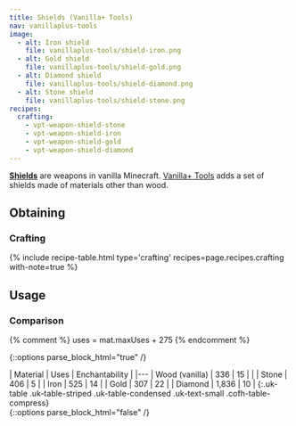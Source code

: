 ```yaml
---
title: Shields (Vanilla+ Tools)
nav: vanillaplus-tools
image:
  - alt: Iron shield
    file: vanillaplus-tools/shield-iron.png
  - alt: Gold shield
    file: vanillaplus-tools/shield-gold.png
  - alt: Diamond shield
    file: vanillaplus-tools/shield-diamond.png
  - alt: Stone shield
    file: vanillaplus-tools/shield-stone.png
recipes:
  crafting:
    - vpt-weapon-shield-stone
    - vpt-weapon-shield-iron
    - vpt-weapon-shield-gold
    - vpt-weapon-shield-diamond
---
```


**[Shields](https://minecraft.gamepedia.com/Shield)** are weapons in vanilla
Minecraft. [Vanilla+ Tools](/docs/vanillaplus-tools/) adds a set of shields made
of materials other than wood.


Obtaining
---------

### Crafting
{% include recipe-table.html type='crafting' recipes=page.recipes.crafting with-note=true %}


Usage
-----

### Comparison
{% comment %}
uses = mat.maxUses + 275
{% endcomment %}

{::options parse_block_html="true" /}
<div class="uk-overflow-container">
| Material | Uses | Enchantability |
|---
| Wood (vanilla) | 336 | 15 |
|
| Stone | 406 | 5 |
| Iron | 525 | 14 |
| Gold | 307 | 22 |
| Diamond | 1,836 | 10 |
{:.uk-table .uk-table-striped .uk-table-condensed .uk-text-small .cofh-table-compress}
</div>
{::options parse_block_html="false" /}
